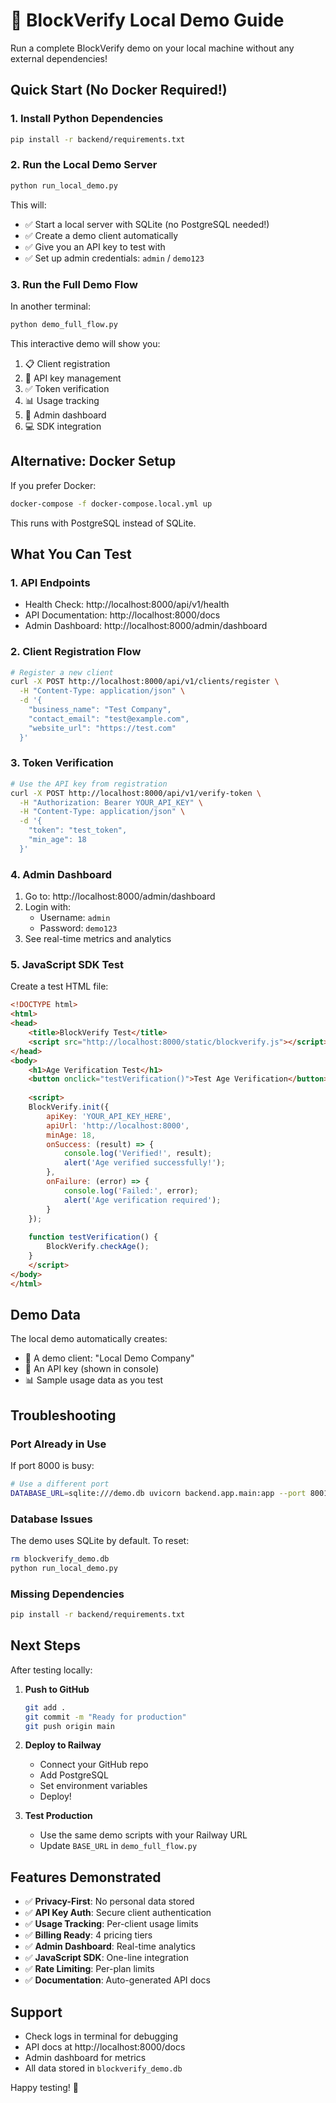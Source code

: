 # 🚀 BlockVerify Local Demo Guide

Run a complete BlockVerify demo on your local machine without any external dependencies!

## Quick Start (No Docker Required!)

### 1. Install Python Dependencies

```bash
pip install -r backend/requirements.txt
```

### 2. Run the Local Demo Server

```bash
python run_local_demo.py
```

This will:
- ✅ Start a local server with SQLite (no PostgreSQL needed!)
- ✅ Create a demo client automatically
- ✅ Give you an API key to test with
- ✅ Set up admin credentials: `admin` / `demo123`

### 3. Run the Full Demo Flow

In another terminal:

```bash
python demo_full_flow.py
```

This interactive demo will show you:
1. 📋 Client registration
2. 🔑 API key management
3. ✅ Token verification
4. 📊 Usage tracking
5. 🎯 Admin dashboard
6. 💻 SDK integration

## Alternative: Docker Setup

If you prefer Docker:

```bash
docker-compose -f docker-compose.local.yml up
```

This runs with PostgreSQL instead of SQLite.

## What You Can Test

### 1. **API Endpoints**

- Health Check: http://localhost:8000/api/v1/health
- API Documentation: http://localhost:8000/docs
- Admin Dashboard: http://localhost:8000/admin/dashboard

### 2. **Client Registration Flow**

```bash
# Register a new client
curl -X POST http://localhost:8000/api/v1/clients/register \
  -H "Content-Type: application/json" \
  -d '{
    "business_name": "Test Company",
    "contact_email": "test@example.com",
    "website_url": "https://test.com"
  }'
```

### 3. **Token Verification**

```bash
# Use the API key from registration
curl -X POST http://localhost:8000/api/v1/verify-token \
  -H "Authorization: Bearer YOUR_API_KEY" \
  -H "Content-Type: application/json" \
  -d '{
    "token": "test_token",
    "min_age": 18
  }'
```

### 4. **Admin Dashboard**

1. Go to: http://localhost:8000/admin/dashboard
2. Login with:
   - Username: `admin`
   - Password: `demo123`
3. See real-time metrics and analytics

### 5. **JavaScript SDK Test**

Create a test HTML file:

```html
<!DOCTYPE html>
<html>
<head>
    <title>BlockVerify Test</title>
    <script src="http://localhost:8000/static/blockverify.js"></script>
</head>
<body>
    <h1>Age Verification Test</h1>
    <button onclick="testVerification()">Test Age Verification</button>
    
    <script>
    BlockVerify.init({
        apiKey: 'YOUR_API_KEY_HERE',
        apiUrl: 'http://localhost:8000',
        minAge: 18,
        onSuccess: (result) => {
            console.log('Verified!', result);
            alert('Age verified successfully!');
        },
        onFailure: (error) => {
            console.log('Failed:', error);
            alert('Age verification required');
        }
    });
    
    function testVerification() {
        BlockVerify.checkAge();
    }
    </script>
</body>
</html>
```

## Demo Data

The local demo automatically creates:
- 🏢 A demo client: "Local Demo Company"
- 🔑 An API key (shown in console)
- 📊 Sample usage data as you test

## Troubleshooting

### Port Already in Use

If port 8000 is busy:

```bash
# Use a different port
DATABASE_URL=sqlite:///demo.db uvicorn backend.app.main:app --port 8001
```

### Database Issues

The demo uses SQLite by default. To reset:

```bash
rm blockverify_demo.db
python run_local_demo.py
```

### Missing Dependencies

```bash
pip install -r backend/requirements.txt
```

## Next Steps

After testing locally:

1. **Push to GitHub**
   ```bash
   git add .
   git commit -m "Ready for production"
   git push origin main
   ```

2. **Deploy to Railway**
   - Connect your GitHub repo
   - Add PostgreSQL
   - Set environment variables
   - Deploy!

3. **Test Production**
   - Use the same demo scripts with your Railway URL
   - Update `BASE_URL` in `demo_full_flow.py`

## Features Demonstrated

- ✅ **Privacy-First**: No personal data stored
- ✅ **API Key Auth**: Secure client authentication
- ✅ **Usage Tracking**: Per-client usage limits
- ✅ **Billing Ready**: 4 pricing tiers
- ✅ **Admin Dashboard**: Real-time analytics
- ✅ **JavaScript SDK**: One-line integration
- ✅ **Rate Limiting**: Per-plan limits
- ✅ **Documentation**: Auto-generated API docs

## Support

- Check logs in terminal for debugging
- API docs at http://localhost:8000/docs
- Admin dashboard for metrics
- All data stored in `blockverify_demo.db`

Happy testing! 🎉 